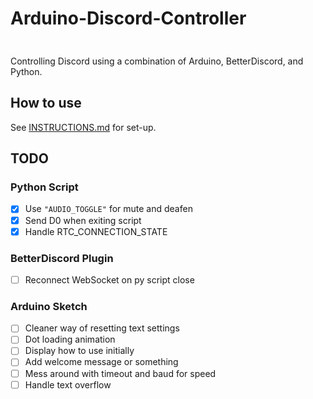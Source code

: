 # Arduino-Discord-Controller

<img src="https://user-images.githubusercontent.com/99439005/211055978-7c768534-915b-4ee5-8f82-d27e4d3f078e.mp4" width="10">

Controlling Discord using a combination of Arduino, BetterDiscord, and Python.

## How to use

See [INSTRUCTIONS.md](./INSTRUCTIONS.md) for set-up.

## TODO

### Python Script

- [x] Use `"AUDIO_TOGGLE"` for mute and deafen
- [x] Send D0 when exiting script
- [x] Handle RTC_CONNECTION_STATE

### BetterDiscord Plugin

- [ ] Reconnect WebSocket on py script close

### Arduino Sketch

- [ ] Cleaner way of resetting text settings
- [ ] Dot loading animation
- [ ] Display how to use initially
- [ ] Add welcome message or something
- [ ] Mess around with timeout and baud for speed
- [ ] Handle text overflow
